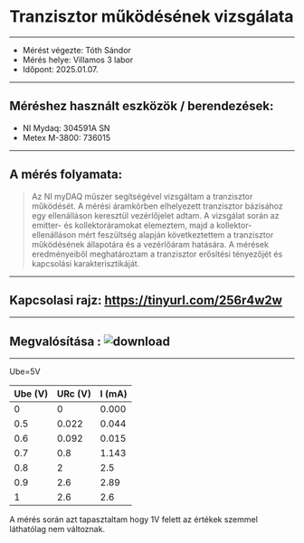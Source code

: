 # Tranzisztor működésének vizsgálata
---  
- Mérést végezte: Tóth Sándor
- Mérés helye: Villamos 3 labor
- Időpont: 2025.01.07.

---
## Méréshez használt eszközök / berendezések:
- NI Mydaq: 304591A SN
- Metex M-3800: 736015
---

## A mérés folyamata:
>   Az NI myDAQ műszer segítségével vizsgáltam a tranzisztor működését. A mérési áramkörben elhelyezett tranzisztor bázisához egy ellenálláson keresztül vezérlőjelet adtam. A vizsgálat során az emitter- és kollektoráramokat elemeztem, majd a kollektor-ellenálláson mért feszültség alapján következtettem a tranzisztor működésének állapotára és a vezérlőáram hatására. A mérések eredményeiből meghatároztam a tranzisztor erősítési tényezőjét és kapcsolási karakterisztikáját.

---

Kapcsolasi rajz:
https://tinyurl.com/256r4w2w
---
---

Megvalósítása :
![download](https://github.com/user-attachments/assets/01204c80-86e5-4baf-88ac-4cfb4f18fa27)
---

---

Ube=5V

| Ube (V) | URc (V)  | I (mA)   |
|---------|----------|----------|
| 0       | 0        |  0.000   |
| 0.5     | 0.022    |  0.044   |
| 0.6     | 0.092    |  0.015   |
| 0.7     | 0.8      |  1.143   |
| 0.8     | 2        |  2.5     |
| 0.9     | 2.6      |  2.89    |
| 1       | 2.6      |  2.6     |  


A mérés során azt tapasztaltam hogy 1V felett az értékek szemmel láthatólag nem változnak.


